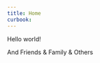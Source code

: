 ```yaml
---
title: Home
curbook:
---
```


Hello world!

And Friends & Family & Others

<!--<%- include("../partials/os-switcher.ejs", {
  os_list: {
    linux: "Linux Instructions",
    windows: "Windows Instructions",
    macos: "MacOS Instructions"
  }
}); %>-->
